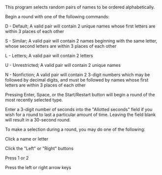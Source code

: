 This program selects random pairs of names to be ordered alphabetically.

Begin a round with one of the following commands:

D - Default; A valid pair will contain 2 unique names whose first letters are within 3 places of each other

S - Similar; A valid pair will contain 2 names beginning with the same letter, whose second letters are within 3 places of each other

L - Letters; A valid pair will contain 2 letters

U - Unrestricted; A valid pair will contain 2 unique names

N - Nonfiction; A valid pair will contain 2 3-digit numbers which may be followed by decimal digits, and must be followed by names whose first letters are within 3 places of each other

Pressing Enter, Space, or the Start/Restart button will begin a round of the most recently selected type.

Enter a 3-digit number of seconds into the "Allotted seconds" field if you wish for a round to last a particular amount of time. Leaving the field blank will result in a 30-second round.

To make a selection during a round, you may do one of the following:

Click a name or letter

Click the "Left" or "Right" buttons

Press 1 or 2

Press the left or right arrow keys
